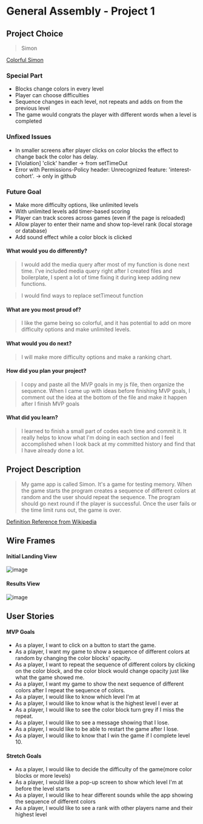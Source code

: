 # General Assembly - Project 1

## Project Choice
>  Simon

[Colorful Simon](https://anniezoyinlee.github.io/GA-Projects/Project_1_Simon_Game/index.html)

### Special Part
* Blocks change colors in every level
* Player can choose difficulties
* Sequence changes in each level, not repeats and adds on from the previous level
* The game would congrats the player with different words when a level is completed

### Unfixed Issues
* In smaller screens after player clicks on color blocks the effect to change back the color has delay.
* [Violation] 'click' handler -> from setTimeOut
* Error with Permissions-Policy header: Unrecognized feature: 'interest-cohort'. -> only in github

### Future Goal
* Make more difficulty options, like unlimited levels
* With unlimited levels add timer-based scoring
* Player can track scores across games (even if the page is reloaded)
* Allow player to enter their name and show top-level rank (local storage or database)
* Add sound effect while a color block is clicked

#### What would you do differently?
> I would add the media query after most of my function is done next time. I've included media query right after I created files and boilerplate, I spent a lot of time fixing it during keep adding new functions.

> I would find ways to replace setTimeout function

#### What are you most proud of?
> I like the game being so colorful, and it has potential to add on more difficulty options and make unlimited levels.

#### What would you do next?
> I will make more difficulty options and make a ranking chart.

#### How did you plan your project?
> I copy and paste all the MVP goals in my js file, then organize the sequence. When I came up with ideas before finishing MVP goals, I comment out the idea at the bottom of the file and make it happen after I finish MVP goals 

#### What did you learn?
> I learned to finish a small part of codes each time and commit it. It really helps to know what I'm doing in each section and I feel accomplished when I look back at my committed history and find that I have already done a lot.

## Project Description
>  My game app is called Simon. It's a game for testing memory. When the game starts the program creates a sequence of different colors at random and the user should repeat the sequence. The program should go next round if the player is successful. Once the user fails or the time limit runs out, the game is over. 

[Definition Reference from Wikipedia](https://en.wikipedia.org/wiki/Simon_(game))

## Wire Frames
#### Initial Landing View
![image](https://media.git.generalassemb.ly/user/37912/files/09677880-0120-11ec-914c-620148923fe1)

#### Results View
![image](https://media.git.generalassemb.ly/user/37912/files/16846780-0120-11ec-9cb8-ac638af81fcc)

## User Stories
#### MVP Goals
* As a player, I want to click on a button to start the game.    
* As a player, I want my game to show a sequence of different colors at random by changing the color blocks' opacity.
* As a player, I want to repeat the sequence of different colors by clicking on the color block, and the color block would change opacity just like what the game showed me.
* As a player, I want my game to show the next sequence of different colors after I repeat the sequence of colors.
* As a player, I would like to know which level I'm at
* As a player, I would like to know what is the highest level I ever at
* As a player, I would like to see the color block turn grey if I miss the repeat.
* As a player, I would like to see a message showing that I lose.
* As a player, I would like to be able to restart the game after I lose.
* As a player, I would like to know that I win the game if I complete level 10.

#### Stretch Goals
* As a player, I would like to decide the difficulty of the game(more color blocks or more levels)
* As a player, I would like a pop-up screen to show which level I'm at before the level starts
* As a player, I would like to hear different sounds while the app showing the sequence of different colors
* As a player, I would like to see a rank with other players name and their highest level